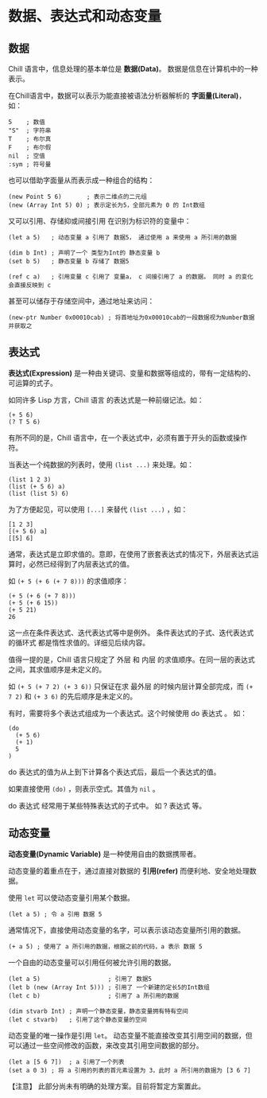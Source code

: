 # 数据、表达式和动态变量

## 数据

Chill 语言中，信息处理的基本单位是 **数据(Data)**。
数据是信息在计算机中的一种表示。

在Chill语言中，数据可以表示为能直接被语法分析器解析的 **字面量(Literal)**，如：

```
5    ; 数值
"S"  ; 字符串
T    ; 布尔真
F    ; 布尔假
nil  ; 空值
:sym ; 符号量
```

也可以借助字面量从而表示成一种组合的结构：

```
(new Point 5 6)       ; 表示二维点的二元组
(new (Array Int 5) 0) ; 表示定长为5，全部元素为 0 的 Int数组
```

又可以引用、存储抑或间接引用 在识别为标识符的变量中：

```
(let a 5)   ; 动态变量 a 引用了 数据5， 通过使用 a 来使用 a 所引用的数据

(dim b Int) ; 声明了一个 类型为Int的 静态变量 b
(set b 5)   ; 静态变量 b 存储了 数据5

(ref c a)   ; 引用变量 c 引用了 变量a， c 间接引用了 a 的数据。 同时 a 的变化会直接反映到 c
```

甚至可以储存于存储空间中，通过地址来访问：

```
(new-ptr Number 0x00010cab) ; 将首地址为0x00010cab的一段数据视为Number数据并获取之
```

## 表达式

**表达式(Expression)** 是一种由关键词、变量和数据等组成的，带有一定结构的、可运算的式子。

如同许多 Lisp 方言，Chill 语言 的表达式是一种前缀记法。如：

```
(+ 5 6)
(? T 5 6)
```

有所不同的是，Chill 语言中，在一个表达式中，必须有置于开头的函数或操作符。

当表达一个纯数据的列表时，使用 ```(list ...)``` 来处理。如：

```
(list 1 2 3)
(list (+ 5 6) a)
(list (list 5) 6)
```

为了方便起见，可以使用 ```[...]``` 来替代 ```(list ...)``` ，如：

```
[1 2 3]
[(+ 5 6) a]
[[5] 6]
```

通常，表达式是立即求值的。意即，在使用了嵌套表达式的情况下，外层表达式运算时，必然已经得到了内层表达式的值。

如 ```(+ 5 (+ 6 (+ 7 8)))``` 的求值顺序：

```
(+ 5 (+ 6 (+ 7 8)))
(+ 5 (+ 6 15))
(+ 5 21)
26
```

这一点在条件表达式、迭代表达式等中是例外。
条件表达式的子式、迭代表达式的循环式 都是惰性求值的。详细见后续内容。

值得一提的是，Chill 语言只规定了 外层 和 内层 的求值顺序。在同一层的表达式之间，其求值顺序是未定义的。

如 ```(+ 5 (+ 7 2) (+ 3 6))``` 只保证在求 最外层 的时候内层计算全部完成，而 ```(+ 7 2)``` 和 ```(+ 3 6)``` 的先后顺序是未定义的。

有时，需要将多个表达式组成为一个表达式。这个时候使用 do 表达式 。
如：

```
(do
  (+ 5 6)
  (+ 1)
  5
)
```

do 表达式的值为从上到下计算各个表达式后，最后一个表达式的值。

如果直接使用 ```(do)``` ，则表示空式。其值为 ```nil``` 。

do 表达式 经常用于某些特殊表达式的子式中。 如 ? 表达式 等。


## 动态变量

**动态变量(Dynamic Variable)** 是一种使用自由的数据携带者。

动态变量的着重点在于，通过直接对数据的 **引用(refer)** 而便利地、安全地处理数据。

使用 ```let``` 可以使动态变量引用某个数据。

```
(let a 5) ; 令 a 引用 数据 5
```

通常情况下，直接使用动态变量的名字，可以表示该动态变量所引用的数据。

```
(+ a 5) ; 使用了 a 所引用的数据，根据之前的代码，a 表示 数据 5
```

一个自由的动态变量可以引用任何被允许引用的数据。

```
(let a 5)                   ; 引用了 数据5
(let b (new (Array Int 5))) ; 引用了 一个新建的定长5的Int数组
(let c b)                   ; 引用了 a 所引用的数据

(dim stvarb Int) ; 声明一个静态变量，静态变量拥有特有空间
(let c stvarb)   ; 引用了这个静态变量的空间
```

动态变量的唯一操作是引用 ```let```。
动态变量不能直接改变其引用空间的数据，但可以通过一些空间修改的函数，来改变其引用空间数据的部分。

```
(let a [5 6 7])  ; a 引用了一个列表
(set a 0 3) ; 将 a 引用的列表的首元素设置为 3，此时 a 所引用的数据为 [3 6 7]
```

【注意】 此部分尚未有明确的处理方案。目前将暂定方案置此。
